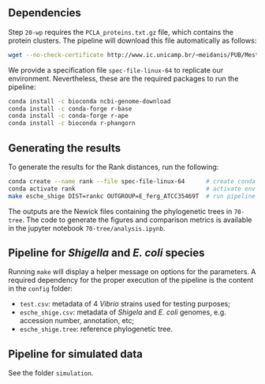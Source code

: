 ## Dependencies
Step `20-wp` requires the `PCLA_proteins.txt.gz` file, which contains the protein clusters.
The pipeline will download this file automatically as follows:
```bash
wget --no-check-certificate http://www.ic.unicamp.br/~meidanis/PUB/Mestrado/2020-Oliveira/PCLA_proteins.txt.gz && mv PCLA_proteins.txt.gz 20-wp
```
We provide a specification file `spec-file-linux-64` to replicate our environment.
Nevertheless, these are the required packages to run the pipeline:
```bash
conda install -c bioconda ncbi-genome-download
conda install -c conda-forge r-base
conda install -c conda-forge r-ape
conda install -c bioconda r-phangorn
```

## Generating the results
To generate the results for the Rank distances, run the following:
```bash
conda create --name rank --file spec-file-linux-64      # create conda env from spec file
conda activate rank                                     # activate env
make esche_shige DIST=rankc OUTGROUP=E_ferg_ATCC35469T  # run pipeline for rank distances
```
The outputs are the Newick files containing the phylogenetic trees in `70-tree`.
The code to generate the figures and comparison metrics is available in the jupyter notebook `70-tree/analysis.ipynb`.

## Pipeline for *Shigella* and *E. coli* species
Running `make` will display a helper message on options for the parameters.
A required dependency for the proper execution of the pipeline is the content in the `config` folder:
- `test.csv`: metadata of 4 *Vibrio* strains used for testing purposes;
- `esche_shige.csv`: metadata of *Shigela* and *E. coli* genomes, e.g. accession number, annotation, etc;
- `esche_shige.tree`: reference phylogenetic tree.

## Pipeline for simulated data
See the folder `simulation`.
